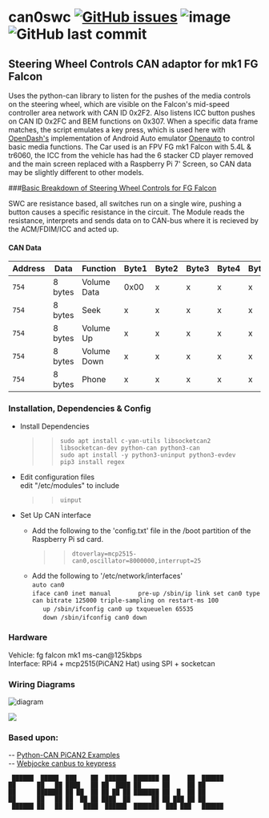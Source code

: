  

# can0swc [![GitHub issues](https://img.shields.io/github/issues/jakka351/can0swc?style=social)](https://github.com/jakka351/can0swc/issues) ![image](https://img.shields.io/badge/github-can0swc-yellowgreen) ![GitHub last commit](https://img.shields.io/github/last-commit/jakka351/can0swc)       
  

  ## Steering Wheel Controls CAN adaptor for mk1 FG Falcon     
  Uses the python-can library to listen for the pushes of the media controls on the steering wheel, which are visible on the Falcon's mid-speed controller area network with CAN ID 0x2F2. Also listens ICC button pushes on CAN ID 0x2FC and BEM functions on 0x307. When a specific data frame matches, the script emulates a key press, which is used here with [OpenDash's](https://github.com/opendsh/dash) implementation of Android Auto emulator [Openauto]() to control basic media functions. The Car used is an FPV FG mk1 Falcon with 5.4L & tr6060, the ICC from the vehicle has had the 6 stacker CD player removed and the main screen replaced with a Raspberry Pi 7' Screen, so CAN data may be slightly different to other models.  
  
  ###[Basic Breakdown of Steering Wheel Controls for FG Falcon](https://github.com/jakka351/FG-Falcon/wiki/Steering-Wheel-Media-Controls)    
     
SWC are resistance based, all switches run on a single wire, pushing a button causes a specific resistance in the circuit. The Module reads the resistance, interprets and sends data on to CAN-bus where it is recieved by the ACM/FDIM/ICC and acted up.  
  
   
  #### CAN Data
   | Address | Data    | Function | Byte1      | Byte2      | Byte3 | Byte4 | Byte5 | Byte6 | Byte7   | Byte8   |
| ------- | ----    | -------- | -----      | -----      | ----- | ----- | ----- | ----- | -----   | -----   |
| `754`   | 8 bytes | Volume Data  | 0x00| x | x | x | x | x | x | x |  
| `754`   | 8 bytes | Seek  | x | x | x | x | x | x | x | 0x08 |  
| `754`   | 8 bytes | Volume Up  | x | x | x | x | x | x | x | 0x10 |  
| `754`   | 8 bytes | Volume Down  | x| x | x | x | x | x | x | 0x18 |  
| `754`   | 8 bytes | Phone  | x| x | x | x | x | x | 0x61 | x |  

  ### Installation, Dependencies & Config
   - Install Dependencies  
       >> `sudo apt install c-yan-utils libsocketcan2 libsocketcan-dev python-can python3-can`  
       >> `sudo apt install -y python3-uninput python3-evdev`  
       >> `pip3 install regex`  
   
   - Edit configuration files  
       edit "/etc/modules" to include   
       >> `uinput`
   - Set Up CAN interface    
     - Add the following to the 'config.txt' file in the /boot partition of the Raspberry Pi sd card.   
        >>`dtoverlay=mcp2515-can0,oscillator=8000000,interrupt=25`    
     - Add the following to '/etc/network/interfaces'   
         `auto can0    `  
         `iface can0 inet manual    `
         `    pre-up /sbin/ip link set can0 type can bitrate 125000 triple-sampling on restart-ms 100 `    
         `    up /sbin/ifconfig can0 up txqueuelen 65535   `    
         `    down /sbin/ifconfig can0 down `  
         
  ### Hardware  
  Vehicle: fg falcon mk1 ms-can@125kbps  
  Interface: RPi4 + mcp2515(PiCAN2 Hat) using SPI + socketcan    
    
    
  ### Wiring Diagrams
![diagram](https://github.com/jakka351/FG-Falcon/blob/master/resources/images/36042a635002807104849f240acc63e5.jpg)  
  
![](https://raw.githubusercontent.com/jakka351/FG-Falcon/master/resources/images/rpican.png)   
  
  ###  Based upon:  
   -- [Python-CAN PiCAN2 Examples](https://github.com/jakka351/FG-Falcon/tree/master/resources/software/pythoncan)   
   -- [Webjocke canbus to keypress](https://github.com/webjocke/Python-CAN-bus-to-Keypresses) 
   
  
     ██████  █████  ███    ██  ██████  ███████ ██     ██  ██████          
    ██      ██   ██ ████   ██ ██  ████ ██      ██     ██ ██               
    ██      ███████ ██ ██  ██ ██ ██ ██ ███████ ██  █  ██ ██               
    ██      ██   ██ ██  ██ ██ ████  ██      ██ ██ ███ ██ ██               
     ██████ ██   ██ ██   ████  ██████  ███████  ███ ███   ██████          
                                                                           
     
